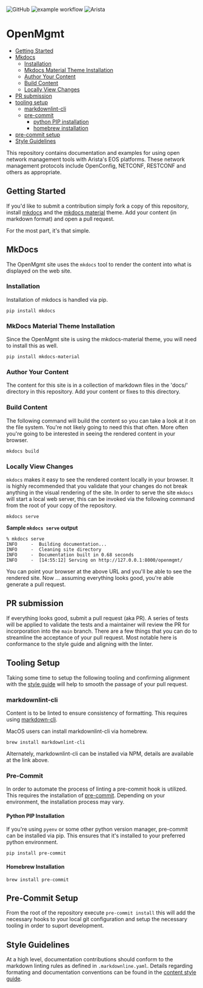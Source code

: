 ![GitHub](https://img.shields.io/github/license/aristanetworks/openmgmt)
![example workflow](https://github.com/aristanetworks/openmgmt/actions/workflows/main.yml/badge.svg)
![Arista](https://img.shields.io/badge/Arista-OpenMGMT-blue)

# OpenMgmt

- [Getting Started](#getting-started)
- [Mkdocs](#mkdocs)
  - [Installation](#installation)
  - [Mkdocs Material Theme Installation](#mkdocs-material-theme-installation)
  - [Author Your Content](#author-your-content)
  - [Build Content](#build-content)
  - [Locally View Changes](#locally-view-changes)
- [PR submission](#pr-submission)
- [tooling setup](#tooling-setup)
  - [markdownlint-cli](#markdownlint-cli)
  - [pre-commit](#pre-commit)
    - [python PIP installation](#python-pip-installation)
    - [homebrew installation](#homebrew-installation)
- [pre-commit setup](#pre-commit-setup)
- [Style Guidelines](#style-guidelines)

This repository contains documentation and examples for using open network management tools with Arista's EOS
platforms. These network management protocols include OpenConfig, NETCONF, RESTCONF and others as appropriate.

## Getting Started

If you'd like to submit a contribution simply fork a copy of this repository, install [mkdocs](http://www.mkdocs.org)
and the [mkdocs material](https://squidfunk.github.io/mkdocs-material/) theme. Add your content (in markdown format) and
open a pull request.

For the most part, it's that simple.

## MkDocs

The OpenMgmt site uses the `mkdocs` tool to render the content into what is displayed on the web site.

### Installation

Installation of mkdocs is handled via pip.

```shell
pip install mkdocs
```

### MkDocs Material Theme Installation

Since the OpenMgmt site is using the mkdocs-material theme, you will need to install this as well.

```shell
pip install mkdocs-material
```

### Author Your Content

The content for this site is in a collection of markdown files in the 'docs/' directory in this repository.  Add your
content or fixes to this directory.

### Build Content

The following command will build the content so you can take a look at it on the file system.  You're not likely going
to need this that often.  More often you're going to be interested in seeing the rendered content in your browser.

```shell
mkdocs build
```

### Locally View Changes

`mkdocs` makes it easy to see the rendered content locally in your browser.  It is highly recommended that you validate
that your changes do not break anything in the visual rendering of the site. In order to serve the site `mkdocs` will
start a local web server, this can be invoked via the following command from the root of your copy of the repository.

```shell
mkdocs serve
```

**Sample `mkdocs serve` output**

```shell
% mkdocs serve
INFO     -  Building documentation...
INFO     -  Cleaning site directory
INFO     -  Documentation built in 0.68 seconds
INFO     -  [14:55:12] Serving on http://127.0.0.1:8000/openmgmt/
```

You can point your browser at the above URL and you'll be able to see the rendered site.  Now ... assuming everything
looks good, you're able generate a pull request.

## PR submission

If everything looks good, submit a pull request (aka PR).  A series of tests will be applied to validate the tests and
a maintainer will review the PR for incorporation into the `main` branch.  There are a few things that you can do to
streamline the acceptance of your pull request.  Most notable here is conformance to the style guide and aligning with
the linter.

## Tooling Setup

Taking some time to setup the following tooling and confirming alignment with the [style
guide](contributing/content-style-guide.md) will help to smooth the passage of your pull request.

### markdownlint-cli

Content is to be linted to ensure consistency of formatting. This requires using
[markdown-cli](https://github.com/igorshubovych/markdownlint-cli).

MacOS users can install markdownlint-cli via homebrew.

```shell
brew install markdownlint-cli
```

Alternately, markdownlint-cli can be installed via NPM, details are available at the link above.

### Pre-Commit

In order to automate the process of linting a pre-commit hook is utilized. This requires the installation of
[pre-commit](https://pre-commit.com). Depending on your environment, the installation process may vary.

#### Python PIP Installation

If you're using `pyenv` or some other python version manager, pre-commit can be installed via pip. This ensures that
it's installed to your preferred python environment.

```shell
pip install pre-commit
```

#### Homebrew Installation

```shell
brew install pre-commit
```

## Pre-Commit Setup

From the root of the repository execute `pre-commit install` this will add the necessary hooks to your local git
configuration and setup the necessary tooling in order to suport development.

## Style Guidelines

At a high level, documentation contributions should conform to the markdown linting rules as defined in
`.markdownline.yaml`.  Details regarding formating and documentation conventions can be found in the [content style
guide](contributing/content-style-guide.md).
